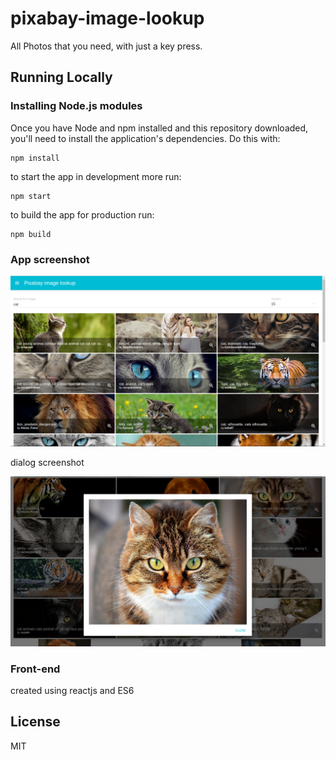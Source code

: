 # pixabay-image-lookup
All Photos that you need, with just a key press.

## Running Locally

### Installing Node.js modules

Once you have Node and npm installed and this repository downloaded, you'll need
to install the application's dependencies. Do this with:

    npm install

to start the app in development more run:

    npm start

to build the app for production run:

    npm build

### App screenshot

![pixabay-image-lookup screenshot](https://github.com/shutsugan/pixabay-image-lookup/blob/master/page.png)

dialog screenshot

![pixabay-image-lookup dialog screenshot](https://github.com/shutsugan/pixabay-image-lookup/blob/master/dialog.png)

### Front-end

created using reactjs and ES6

## License

MIT